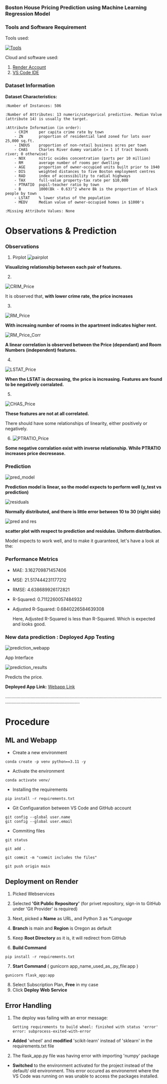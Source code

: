 ### Boston House Pricing Prediction using Machine Learning Regression Model

### Tools and Software Requirement
Tools used:

[![Tools](https://skillicons.dev/icons?i=python,sklearn,vscode,github,flask,&theme=light)](https://skillicons.dev)

Cloud and software used:

1. [Render Account](https://render.com/)
2. [VS Code IDE](https://code.visualstudio.com/)

### Dataset Information

**Dataset Characteristics:**  

    :Number of Instances: 506 

    :Number of Attributes: 13 numeric/categorical predictive. Median Value (attribute 14) is usually the target.

    :Attribute Information (in order):
        - CRIM     per capita crime rate by town
        - ZN       proportion of residential land zoned for lots over 25,000 sq.ft.
        - INDUS    proportion of non-retail business acres per town
        - CHAS     Charles River dummy variable (= 1 if tract bounds river; 0 otherwise)
        - NOX      nitric oxides concentration (parts per 10 million)
        - RM       average number of rooms per dwelling
        - AGE      proportion of owner-occupied units built prior to 1940
        - DIS      weighted distances to five Boston employment centres
        - RAD      index of accessibility to radial highways
        - TAX      full-value property-tax rate per $10,000
        - PTRATIO  pupil-teacher ratio by town
        - B        1000(Bk - 0.63)^2 where Bk is the proportion of black people by town
        - LSTAT    % lower status of the population
        - MEDV     Median value of owner-occupied homes in $1000's

    :Missing Attribute Values: None


# Observations & Prediction
### Observations
1. Pirplot
   ![pairplot](https://github.com/user-attachments/assets/9bb25c91-38e1-40e0-934b-3bcb1dc819e5)

**Visualizing relationship between each pair of features.**

2. 
![CRIM_Price](https://github.com/user-attachments/assets/fd7457c7-d12c-4427-bb7f-e5d01246b7c3)

It is observed that, **with lower crime rate, the price increases**

3. 
![RM_Price](https://github.com/user-attachments/assets/99446ee1-8739-405c-8b2d-3dbb2c331e50)

**With increaing number of rooms in the apartment indicates higher rent.**

![RM_Price_Corr](https://github.com/user-attachments/assets/1fbc2508-34df-47e1-b6d3-11b399178e63)

**A linear correlation is observed between the Price (dependant) and Room Numbers (independent) features.**

4.
![LSTAT_Price](https://github.com/user-attachments/assets/e1b50e01-934c-441e-b3ee-2a8726cc8b9f)

**When the LSTAT is decreasing, the price is increasing. Features are found to be negatively corralated.**

5. 
![CHAS_Price](https://github.com/user-attachments/assets/280f6ce0-72c0-4303-9e87-b0eb5bd9ec40)

**These features are not at all correlated.**

There should have some relationships of linearity, either positively or negatively.

6. ![PTRATIO_Price](https://github.com/user-attachments/assets/dff4ccfb-d6af-4cc4-8116-88bb780ab04a)

**Some negative corralation exist with inverse relationship. While PTRATIO increases price decresease.**


### Prediction
![pred_model](https://github.com/user-attachments/assets/f675aff2-4e32-4919-893d-1800ddf302b6)

**Prediction model is linear, so the model expects to perform well (y_test vs prediction)**

![residuals](https://github.com/user-attachments/assets/e3e0a63c-ad27-48f6-9291-c1ea281af4a2)

**Normally distributed, and there is little error between 10 to 30 (right side)**

![pred and res](https://github.com/user-attachments/assets/e878213d-2bb6-450c-bf7a-3749e40bfdfe)

**scatter plot with respect to prediction and residulas. Uniform distribution.**

Model expects to work well, and to make it guaranteed, let's have a look at the:
### Performance Metrics
- MAE: 3.162709871457406
- MSE: 21.517444231177212
- RMSE: 4.638689926172821
- R-Squared: 0.7112260057484932
- Adjusted R-Squared: 0.6840226584639308

  Here, Adjusted R-Squared is less than R-Squared. Which is expected and looks good.

  
### New data prediction : Deployed App Testing

![prediction_webapp](https://github.com/user-attachments/assets/e8b25128-e102-48db-a184-cb4e50bfc26b)

App Interface

![prediction_results](https://github.com/user-attachments/assets/774289d8-229c-4c88-8c39-54d0d493cef8)

Predicts the price.

**Deployed App Link:** [Webapp Link](https://housepriceprediction-tqf3.onrender.com)

.......................................................................................................................................................................................

# Procedure
## ML and Webapp
- Create a new environment
```
conda create -p venv python==3.11 -y 
```

- Activate the environment

```
conda activate venv/
```

- Installing the requirements
```
pip install -r requirements.txt
```

- Git Configuaration between VS Code and GitHub account 

```
git config --global user.name
git config --global user.email
```

- Commiting files
```
git status
```

```
git add . 
```

```
git commit -m "commit includes the files"
```

```
git push origin main
```

## Deployment on Render
1. Picked Webservices
   
2. Selected **'Git Public Repository'** (for privet repository, sign-in to GitHub under 'Git Provider' is required)
   
3. Next, picked a **Name** as URL, and Python 3 as **Language*
   
4. **Branch** is main and **Region** is Oregon as default
   
5. Keep **Root Directory** as it is, it will redirect from GitHub
    
6. **Build Command**
```
pip install -r requirements.txt
```

7. **Start Command** ( gunicorn app_name_used_as_.py_file:app )
```
gunicorn flask_app:app
```

8. Select Subscription Plan, **Free** in my case
9. Click **Deploy Web Service**


## Error Handling
1. The deploy was failing with an error message:
   ```
   Getting requirements to build wheel: finished with status 'error'
   error: subprocess-exited-with-error
   ```
- **Added** 'wheel' and **modified** 'scikit-learn' instead of 'sklearn' in the requirements.txt file

2. The flask_app.py file was having error with importing 'numpy' package
- **Switched** to the environment activated for the project instead of the default/ old environment.
  This error occured as environemnt where the VS Code was running on was unable to access the packages installed.
